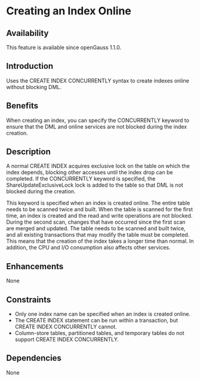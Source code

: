 # Creating an Index Online<a name="EN-US_TOPIC_0000001138285643"></a>

## Availability<a name="section5309649"></a>

This feature is available since openGauss 1.1.0.

## Introduction<a name="section47786844"></a>

Uses the CREATE INDEX CONCURRENTLY syntax to create indexes online without blocking DML.

## Benefits<a name="section27428414"></a>

When creating an index, you can specify the CONCURRENTLY keyword to ensure that the DML and online services are not blocked during the index creation.

## Description<a name="section45529136"></a>

A normal CREATE INDEX acquires exclusive lock on the table on which the index depends, blocking other accesses until the index drop can be completed. If the CONCURRENTLY keyword is specified, the ShareUpdateExclusiveLock lock is added to the table so that DML is not blocked during the creation.

This keyword is specified when an index is created online. The entire table needs to be scanned twice and built. When the table is scanned for the first time, an index is created and the read and write operations are not blocked. During the second scan, changes that have occurred since the first scan are merged and updated. The table needs to be scanned and built twice, and all existing transactions that may modify the table must be completed. This means that the creation of the index takes a longer time than normal. In addition, the CPU and I/O consumption also affects other services.

## Enhancements<a name="section7109043"></a>

None

## Constraints<a name="section06531946143616"></a>

-   Only one index name can be specified when an index is created online.
-   The CREATE INDEX statement can be run within a transaction, but CREATE INDEX CONCURRENTLY cannot.
-   Column-store tables, partitioned tables, and temporary tables do not support CREATE INDEX CONCURRENTLY.

## Dependencies<a name="section63981393"></a>

None


